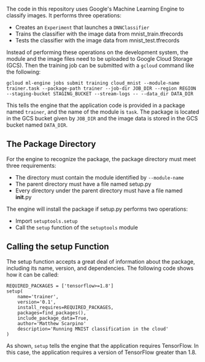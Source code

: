 The code in this repository uses Google's Machine Learning Engine to classify images. It performs three operations:
- Creates an `Experiment` that launches a `DNNClassifier`
- Trains the classifier with the image data from mnist_train.tfrecords
- Tests the classifier with the image data from mnist_test.tfrecords

Instead of performing these operations on the development system, the module and the image files need to be uploaded to Google Cloud Storage (GCS). Then the training job can be submitted with a `gcloud` command like the following:

```
gcloud ml-engine jobs submit training cloud_mnist --module-name trainer.task --package-path trainer --job-dir JOB_DIR --region REGION 
--staging-bucket STAGING_BUCKET --stream-logs -- --data_dir DATA_DIR
```

This tells the engine that the application code is provided in a package named `trainer`, and the name of the module is `task`. The package is located in the GCS bucket given by `JOB_DIR` and the image data is stored in the GCS bucket named `DATA_DIR`.

## The Package Directory

For the engine to recognize the package, the package directory must meet three requirements:
- The directory must contain the module identified by `--module-name`
- The parent directory must have a file named setup.py
- Every directory under the parent directory must have a file named __init__.py

The engine will install the package if setup.py performs two operations: 
- Import `setuptools.setup`
- Call the `setup` function of the `setuptools` module
  
## Calling the setup Function

The setup function accepts a great deal of information about the package, including its name, version, and dependencies. The following code shows how it can be called:

```
REQUIRED_PACKAGES = ['tensorflow>=1.8']
setup(
    name='trainer',
    version='0.1',
    install_requires=REQUIRED_PACKAGES,
    packages=find_packages(),    
    include_package_data=True,    
    author='Matthew Scarpino'
    description='Running MNIST classification in the cloud'
)
```

As shown, `setup` tells the engine that the application requires TensorFlow. In this case, the application requires a version of TensorFlow greater than 1.8.
